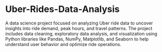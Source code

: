 # Uber-Rides-Data-Analysis
A data science project focused on analyzing Uber ride data to uncover insights into ride demand, peak hours, and travel patterns. The project includes data cleaning, exploratory data analysis, and visualization using Python libraries like Pandas, NumPy, Matplotlib, and Seaborn to help understand user behavior and optimize ride operations.
